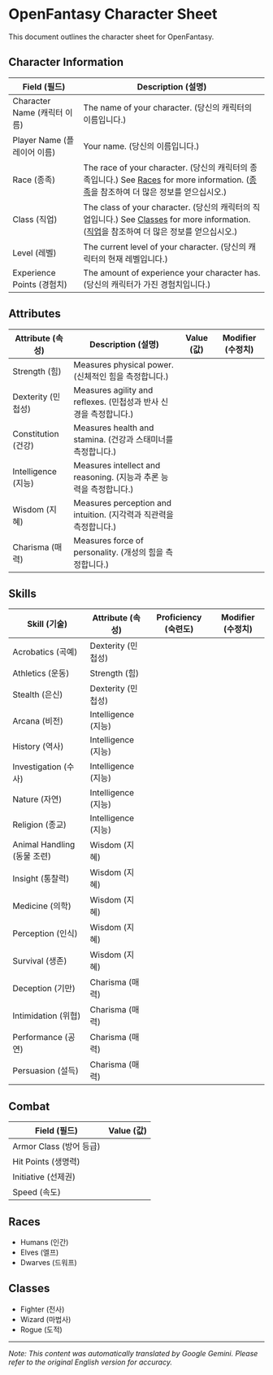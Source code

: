# OpenFantasy Character Sheet

This document outlines the character sheet for OpenFantasy.

## Character Information

| Field (필드) | Description (설명) |
|---|---|
| Character Name (캐릭터 이름) | The name of your character. (당신의 캐릭터의 이름입니다.) |
| Player Name (플레이어 이름) | Your name. (당신의 이름입니다.) |
| Race (종족) | The race of your character. (당신의 캐릭터의 종족입니다.) See [Races](#races) for more information. ([종족](#races)을 참조하여 더 많은 정보를 얻으십시오.) |
| Class (직업) | The class of your character. (당신의 캐릭터의 직업입니다.) See [Classes](#classes) for more information. ([직업](#classes)을 참조하여 더 많은 정보를 얻으십시오.) |
| Level (레벨) | The current level of your character. (당신의 캐릭터의 현재 레벨입니다.) |
| Experience Points (경험치) | The amount of experience your character has. (당신의 캐릭터가 가진 경험치입니다.) |

## Attributes

| Attribute (속성) | Description (설명) | Value (값) | Modifier (수정치) |
|---|---|---|---|
| Strength (힘) | Measures physical power. (신체적인 힘을 측정합니다.) |  |  |
| Dexterity (민첩성) | Measures agility and reflexes. (민첩성과 반사 신경을 측정합니다.) |  |  |
| Constitution (건강) | Measures health and stamina. (건강과 스태미너를 측정합니다.) |  |  |
| Intelligence (지능) | Measures intellect and reasoning. (지능과 추론 능력을 측정합니다.) |  |  |
| Wisdom (지혜) | Measures perception and intuition. (지각력과 직관력을 측정합니다.) |  |  |
| Charisma (매력) | Measures force of personality. (개성의 힘을 측정합니다.) |  |  |

## Skills

| Skill (기술) | Attribute (속성) | Proficiency (숙련도) | Modifier (수정치) |
|---|---|---|---|
| Acrobatics (곡예) | Dexterity (민첩성) |  |  |
| Athletics (운동) | Strength (힘) |  |  |
| Stealth (은신) | Dexterity (민첩성) |  |  |
| Arcana (비전) | Intelligence (지능) |  |  |
| History (역사) | Intelligence (지능) |  |  |
| Investigation (수사) | Intelligence (지능) |  |  |
| Nature (자연) | Intelligence (지능) |  |  |
| Religion (종교) | Intelligence (지능) |  |  |
| Animal Handling (동물 조련) | Wisdom (지혜) |  |  |
| Insight (통찰력) | Wisdom (지혜) |  |  |
| Medicine (의학) | Wisdom (지혜) |  |  |
| Perception (인식) | Wisdom (지혜) |  |  |
| Survival (생존) | Wisdom (지혜) |  |  |
| Deception (기만) | Charisma (매력) |  |  |
| Intimidation (위협) | Charisma (매력) |  |  |
| Performance (공연) | Charisma (매력) |  |  |
| Persuasion (설득) | Charisma (매력) |  |  |

## Combat

| Field (필드) | Value (값) |
|---|---|
| Armor Class (방어 등급) |  |
| Hit Points (생명력) |  |
| Initiative (선제권) |  |
| Speed (속도) |  |

## Races

*   Humans (인간)
*   Elves (엘프)
*   Dwarves (드워프)

## Classes

*   Fighter (전사)
*   Wizard (마법사)
*   Rogue (도적)


---
_Note: This content was automatically translated by Google Gemini. Please refer to the original English version for accuracy._